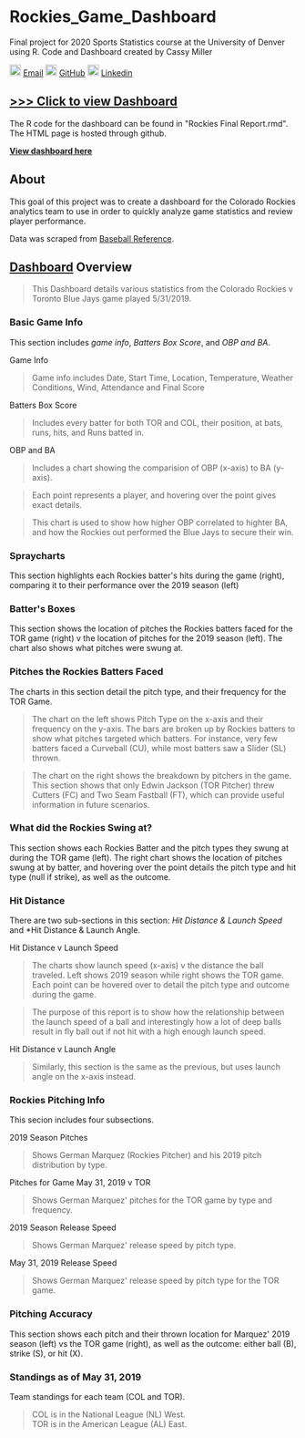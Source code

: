 # Rockies_Game_Dashboard  
Final project for 2020 Sports Statistics course at the University of Denver using R.
Code and Dashboard created by Cassy Miller  

<img src = "https://pngimg.com/uploads/at_sign/small/at_sign_PNG86.png" alt = "emaillogo" width = 20> [Email](mailto:cassydmiller@yahoo.com) 
<img src = "https://cdn-icons-png.flaticon.com/512/25/25231.png" alt = "gitlogo" width = 20> [GitHub](https://github.com/cassydm) 
<img src = "https://images.icon-icons.com/2428/PNG/512/linkedin_black_logo_icon_147114.png" alt = "linkedinlogo" width = 20> [Linkedin](https://www.linkedin.com/in/cassydm/)

## [>>> Click to view Dashboard](https://cassydm.github.io/Rockies_Game_Dashboard/index.html)  

The R code for the dashboard can be found in "Rockies Final Report.rmd".  The HTML page is hosted through github.

**[View dashboard here](https://cassydm.github.io/Rockies_Game_Dashboard/index.html)**  

## About  

This goal of this project was to create a dashboard for the Colorado Rockies analytics team to use in order to quickly analyze game statistics and review player performance. 

Data was scraped from [Baseball Reference](https://www.baseball-reference.com/).  

## [Dashboard](https://cassydm.github.io/Rockies_Game_Dashboard/index.html) Overview  

> This Dashboard details various statistics from the Colorado Rockies v Toronto Blue Jays game played 5/31/2019.  

### Basic Game Info

This section includes *game info*, *Batters Box Score*, and *OBP and BA*. 

Game Info  
> Game info includes Date, Start Time, Location, Temperature, Weather Conditions, Wind, Attendance and Final Score  

Batters Box Score  
> Includes every batter for both TOR and COL, their position, at bats, runs, hits, and Runs batted in.  

OBP and BA  
> Includes a chart showing the comparision of OBP (x-axis) to BA (y-axis).  

> Each point represents a player, and hovering over the point gives exact details.  

> This chart is used to show how higher OBP correlated to highter BA, and how the Rockies out performed the Blue Jays to secure their win.  

### Spraycharts  

This section highlights each Rockies batter's hits during the game (right), comparing it to their performance over the 2019 season (left)  

### Batter's Boxes  

This section shows the location of pitches the Rockies batters faced for the TOR game (right) v the location of pitches for the 2019 season (left). The chart also shows what pitches were swung at.  

### Pitches the Rockies Batters Faced  

The charts in this section detail the pitch type, and their frequency for the TOR Game.  

> The chart on the left shows Pitch Type on the x-axis and their frequency on the y-axis. The bars are broken up by Rockies batters to show what pitches targeted which batters. For instance, very few batters faced a Curveball (CU), while most batters saw a Slider (SL) thrown.  

> The chart on the right shows the breakdown by pitchers in the game. This section shows that only Edwin Jackson (TOR Pitcher) threw Cutters (FC) and Two Seam Fastball (FT), which can provide useful information in future scenarios.  

### What did the Rockies Swing at?

This section shows each Rockies Batter and the pitch types they swung at during the TOR game (left). The right chart shows the location of pitches swung at by batter, and hovering over the point details the pitch type and hit type (null if strike), as well as the outcome.  

### Hit Distance  

There are two sub-sections in this section: *Hit Distance & Launch Speed* and *Hit Distance & Launch Angle.  

Hit Distance v Launch Speed  

> The charts show launch speed (x-axis) v the distance the ball traveled. Left shows 2019 season while right shows the TOR game. Each point can be hovered over to detail the pitch type and outcome during the game.  

> The purpose of this report is to show how the relationship between the launch speed of a ball and interestingly how a lot of deep balls result in fly ball out if not hit with a high enough launch speed.  

Hit Distance v Launch Angle  

> Similarly, this section is the same as the previous, but uses launch angle on the x-axis instead.  

### Rockies Pitching Info  

This secion includes four subsections.  

2019 Season Pitches  

> Shows German Marquez (Rockies Pitcher) and his 2019 pitch distribution by type.  

Pitches for Game May 31, 2019 v TOR  

> Shows German Marquez' pitches for the TOR game by type and frequency. 

2019 Season Release Speed  

> Shows German Marquez' release speed by pitch type.  

May 31, 2019 Release Speed  

> Shows German Marquez' release speed by pitch type for the TOR game.  

### Pitching Accuracy  

This section shows each pitch and their thrown location for Marquez' 2019 season (left) vs the TOR game (right), as well as the outcome: either ball (B), strike (S), or hit (X).  

### Standings as of May 31, 2019  

Team standings for each team (COL and TOR).  

> COL is in the National League (NL) West.  
> TOR is in the American League (AL) East.  

